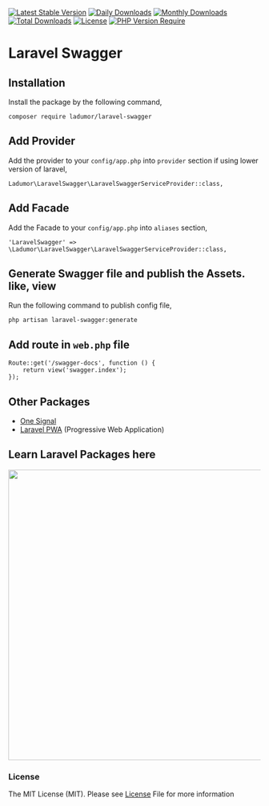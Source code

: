 [![Latest Stable Version](http://poser.pugx.org/ladumor/laravel-swagger/v)](https://packagist.org/packages/ladumor/laravel-swagger)
[![Daily Downloads](http://poser.pugx.org/ladumor/laravel-swagger/d/daily)](https://packagist.org/packages/ladumor/laravel-swagger)
[![Monthly Downloads](http://poser.pugx.org/ladumor/laravel-swagger/d/monthly)](https://packagist.org/packages/ladumor/laravel-swagger)
[![Total Downloads](http://poser.pugx.org/ladumor/laravel-swagger/downloads)](https://packagist.org/packages/ladumor/laravel-swagger)
[![License](http://poser.pugx.org/ladumor/laravel-swagger/license)](https://packagist.org/packages/ladumor/laravel-swagger)
[![PHP Version Require](http://poser.pugx.org/ladumor/laravel-swagger/require/php)](https://packagist.org/packages/ladumor/laravel-swagger)

# Laravel Swagger

## Installation

Install the package by the following command,

    composer require ladumor/laravel-swagger

## Add Provider

Add the provider to your `config/app.php` into `provider` section if using lower version of laravel,

    Ladumor\LaravelSwagger\LaravelSwaggerServiceProvider::class,

## Add Facade

Add the Facade to your `config/app.php` into `aliases` section,

    'LaravelSwagger' => \Ladumor\LaravelSwagger\LaravelSwaggerServiceProvider::class,

## Generate Swagger file and publish the Assets. like, view

Run the following command to publish config file,

    php artisan laravel-swagger:generate

## Add route in `web.php` file

```
Route::get('/swagger-docs', function () {
    return view('swagger.index');
});
```

## Other Packages
 * [One Signal](https://github.com/shailesh-ladumor/one-signal)
 * [Laravel PWA](https://github.com/shailesh-ladumor/laravel-pwa) (Progressive Web Application)

## Learn Laravel Packages here
[<img src="https://img.youtube.com/vi/yMtsgBsqDQs/0.jpg" width="580">](https://www.youtube.com/c/LaravelPackageTutorial)

### License
The MIT License (MIT). Please see [License](LICENSE.md) File for more information   
